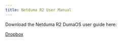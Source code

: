 ```yaml
---
title: Netduma R2 User Manual
---
```


Download the Netduma R2 DumaOS user guide here: 

[Dropbox](https://www.dropbox.com/s/apu6q9ll5m18u83/R2_V3_User_Manual_CMYK.pdf?dl=0)
